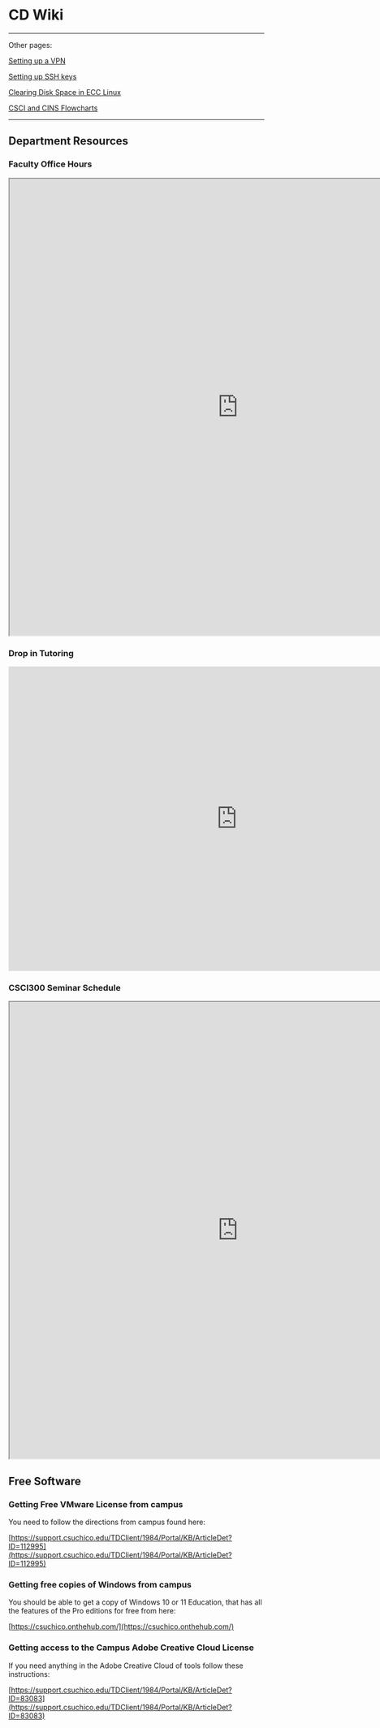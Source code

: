 # CD Wiki

---
Other pages:

[Setting up a VPN](/vpn)

[Setting up SSH keys](/ssh)

[Clearing Disk Space in ECC Linux](/disk)

[CSCI and CINS Flowcharts](https://www.csuchico.edu/academics/college/engineering/resources/forms.shtml)

---

## Department Resources
### Faculty Office Hours

<iframe src="https://docs.google.com/spreadsheets/d/e/2PACX-1vT_fiF7m2C69dW6_EbLw34q6S186ApXeZqC2CX4lphgA7dR5arNHL0oMpxwr--nhEWebYVHtkX3UKQG/pubhtml?gid=0&amp;single=true&amp;widget=true&amp;headers=false" height="900" width="900"></iframe>

### Drop in Tutoring

<iframe src="https://calendar.google.com/calendar/embed?src=05e9dda7c6209714f0b1dcf8e9076a94963848a9ccc4ed8352e7b89aa5983778%40group.calendar.google.com&ctz=America%2FLos_Angeles" style="border: 0" width="900" height="600" frameborder="0" scrolling="no"></iframe>

### CSCI300 Seminar Schedule

<iframe src="https://docs.google.com/spreadsheets/d/e/2PACX-1vT1PwzdmtDFdWmNGj21qmwqxZTJGyp4uCrDjPl8GVSFRG2wL56fqRGiY0UqtD6qvej5a07xo2nqgWlm/pubhtml?gid=2090169053&amp;single=true&amp;widget=true&amp;headers=false" height="900" width="900"></iframe>

## Free Software
### Getting Free VMware License from campus

You need to follow the directions from campus found here:

[https://support.csuchico.edu/TDClient/1984/Portal/KB/ArticleDet?ID=112995](https://support.csuchico.edu/TDClient/1984/Portal/KB/ArticleDet?ID=112995)

### Getting free copies of Windows from campus

You should be able to get a copy of Windows 10 or 11 Education, that has all the features of the Pro editions for free from here:

[https://csuchico.onthehub.com/](https://csuchico.onthehub.com/)

### Getting access to the Campus Adobe Creative Cloud License

If you need anything in the Adobe Creative Cloud of tools follow these instructions:

[https://support.csuchico.edu/TDClient/1984/Portal/KB/ArticleDet?ID=83083](https://support.csuchico.edu/TDClient/1984/Portal/KB/ArticleDet?ID=83083)
